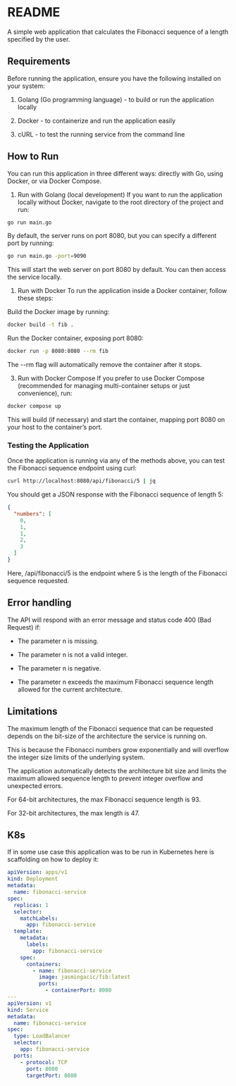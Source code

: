# README

A simple web application that calculates the Fibonacci sequence of a length specified by the user.

## Requirements

Before running the application, ensure you have the following installed on your system:

1. Golang (Go programming language) - to build or run the application locally

2. Docker - to containerize and run the application easily

3. cURL - to test the running service from the command line

## How to Run

You can run this application in three different ways: directly with Go, using Docker, or via Docker Compose.

1. Run with Golang (local development)
If you want to run the application locally without Docker, navigate to the root directory of the project and run:

```bash
go run main.go
```

By default, the server runs on port 8080, but you can specify a different port by running:

```bash
go run main.go -port=9090
```

This will start the web server on port 8080 by default. You can then access the service locally.

1. Run with Docker
To run the application inside a Docker container, follow these steps:

Build the Docker image by running:

```bash
docker build -t fib .
```

Run the Docker container, exposing port 8080:

```bash
docker run -p 8080:8080 --rm fib
```

The --rm flag will automatically remove the container after it stops.

3. Run with Docker Compose
If you prefer to use Docker Compose (recommended for managing multi-container setups or just convenience), run:

```bash
docker compose up
```

This will build (if necessary) and start the container, mapping port 8080 on your host to the container’s port.

### Testing the Application

Once the application is running via any of the methods above, you can test the Fibonacci sequence endpoint using curl:

```bash
curl http://localhost:8080/api/fibonacci/5 | jq
```

You should get a JSON response with the Fibonacci sequence of length 5:

```json
{
  "numbers": [
    0,
    1,
    1,
    2,
    3
  ]
}
```

Here, /api/fibonacci/5 is the endpoint where 5 is the length of the Fibonacci sequence requested.

## Error handling

The API will respond with an error message and status code 400 (Bad Request) if:

* The parameter n is missing.

* The parameter n is not a valid integer.

* The parameter n is negative.

* The parameter n exceeds the maximum Fibonacci sequence length allowed for the current architecture.

## Limitations

The maximum length of the Fibonacci sequence that can be requested depends on the bit-size of the architecture the service is running on.

This is because the Fibonacci numbers grow exponentially and will overflow the integer size limits of the underlying system.

The application automatically detects the architecture bit size and limits the maximum allowed sequence length to prevent integer overflow and unexpected errors.

For 64-bit architectures, the max Fibonacci sequence length is 93.

For 32-bit architectures, the max length is 47.


## K8s

If in some use case this application was to be run in Kubernetes here is scaffolding on how to deploy it:

```yaml
apiVersion: apps/v1
kind: Deployment
metadata:
  name: fibonacci-service
spec:
  replicas: 1
  selector:
    matchLabels:
      app: fibonacci-service
  template:
    metadata:
      labels:
        app: fibonacci-service
    spec:
      containers:
        - name: fibonacci-service
          image: jasmingacic/fib:latest
          ports:
            - containerPort: 8080
---
apiVersion: v1
kind: Service
metadata:
  name: fibonacci-service
spec:
  type: LoadBalancer
  selector:
    app: fibonacci-service
  ports:
    - protocol: TCP
      port: 8080
      targetPort: 8080
```
